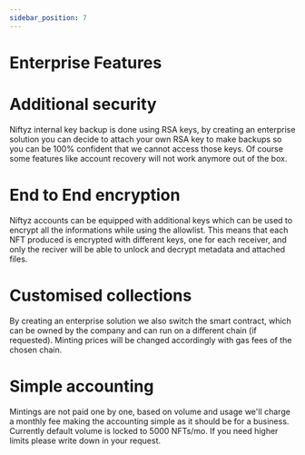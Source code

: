 ```yaml
---
sidebar_position: 7
---
```


# Enterprise Features

# Additional security

Niftyz internal key backup is done using RSA keys, by creating an enterprise solution you can decide to attach your own RSA key to make backups so you can be 100% confident that we cannot access those keys. Of course some features like account recovery will not work anymore out of the box.

# End to End encryption

Niftyz accounts can be equipped with additional keys which can be used to encrypt all the informations while using the allowlist. This means that each NFT produced is encrypted with different keys, one for each receiver, and only the reciver will be able to unlock and decrypt metadata and attached files.

# Customised collections

By creating an enterprise solution we also switch the smart contract, which can be owned by the company and can run on a different chain (if requested). Minting prices will be changed accordingly with gas fees of the chosen chain.

# Simple accounting

Mintings are not paid one by one, based on volume and usage we'll charge a monthly fee making the accounting simple as it should be for a business. Currently default volume is locked to 5000 NFTs/mo. If you need higher limits please write down in your request.